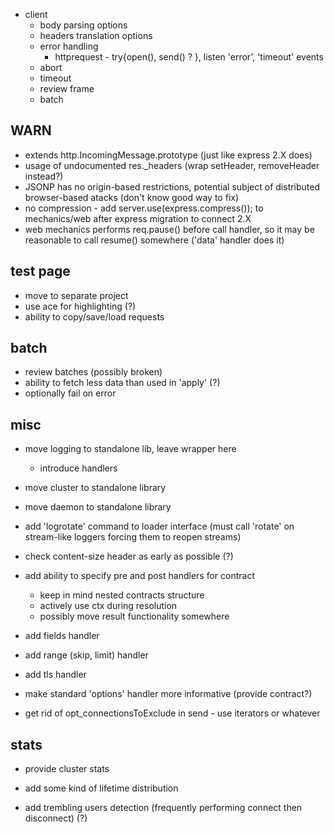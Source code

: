 * client
	* body parsing options
	* headers translation options
	* error handling
		* httprequest - try{open(), send() ? }, listen 'error', 'timeout' events
	* abort
	* timeout
	* review frame
	* batch

## WARN

* extends http.IncomingMessage.prototype (just like express 2.X does)
* usage of undocumented res._headers (wrap setHeader, removeHeader instead?)
* JSONP has no origin-based restrictions, potential subject of distributed browser-based atacks (don't know good way to fix)
* no compression - add server.use(express.compress()); to mechanics/web after express migration to connect 2.X
* web mechanics performs req.pause() before call handler, so it may be reasonable to call resume() somewhere ('data' handler does it)

## test page

* move to separate project
* use ace for highlighting (?)
* ability to copy/save/load requests

## batch

* review batches (possibly broken)
* ability to fetch less data than used in 'apply' (?)
* optionally fail on error

## misc

* move logging to standalone lib, leave wrapper here
	* introduce handlers
* move cluster to standalone library
* move daemon to standalone library

* add 'logrotate' command to loader interface (must call 'rotate' on stream-like loggers forcing them to reopen streams)
* check content-size header as early as possible (?)

* add ability to specify pre and post handlers for contract
	* keep in mind nested contracts structure
	* actively use ctx during resolution
	* possibly move result functionality somewhere

* add fields handler
* add range (skip, limit) handler
* add tls handler

* make standard 'options' handler more informative (provide contract?)
* get rid of opt_connectionsToExclude in send - use iterators or whatever

## stats

* provide cluster stats

* add some kind of lifetime distribution
* add trembling users detection (frequently performing connect then disconnect) (?)
